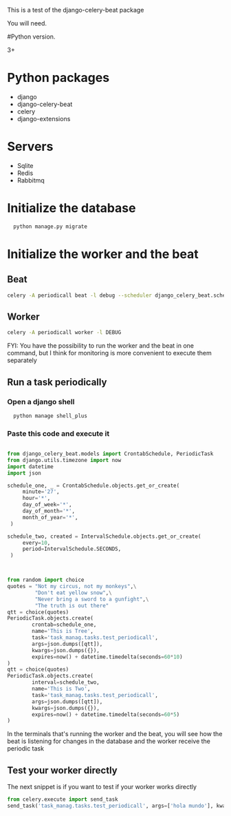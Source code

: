 This is a test of the django-celery-beat package

You will need.

#Python version.

 3+

# Python packages

  - django
  - django-celery-beat
  - celery
  - django-extensions

# Servers

  - Sqlite
  - Redis
  - Rabbitmq

# Initialize the database

```bash
  python manage.py migrate
```

# Initialize the worker and the beat
## Beat

```bash
celery -A periodicall beat -l debug --scheduler django_celery_beat.schedulers:DatabaseScheduler
```

## Worker

```bash
celery -A periodicall worker -l DEBUG
```

FYI: You have the possibility to run the worker and the beat in one command, but I think for monitoring is more convenient to execute them separately

## Run a task periodically

### Open a django shell

```bash
  python manage shell_plus
```

### Paste this code and execute it

```python

from django_celery_beat.models import CrontabSchedule, PeriodicTask
from django.utils.timezone import now
import datetime
import json

schedule_one, _ = CrontabSchedule.objects.get_or_create(
     minute='27',
     hour='*',
     day_of_week='*',
     day_of_month='*',
     month_of_year='*',
 )

schedule_two, created = IntervalSchedule.objects.get_or_create(
     every=10,
     period=IntervalSchedule.SECONDS,
 )



from random import choice
quotes = "Not my circus, not my monkeys",\
         "Don't eat yellow snow",\
         "Never bring a sword to a gunfight",\
         "The truth is out there"
qtt = choice(quotes)
PeriodicTask.objects.create(
        crontab=schedule_one,
        name='This is Tree',
        task='task_manag.tasks.test_periodicall',
        args=json.dumps([qtt]),
        kwargs=json.dumps({}),
        expires=now() + datetime.timedelta(seconds=60*10)
)
qtt = choice(quotes)
PeriodicTask.objects.create(
        interval=schedule_two,
        name='This is Two',
        task='task_manag.tasks.test_periodicall',
        args=json.dumps([qtt]),
        kwargs=json.dumps({}),
        expires=now() + datetime.timedelta(seconds=60*5)
)
```

In the terminals that's running the worker and the beat, you will see how the beat is listening for changes in the database and the worker receive the periodic task


## Test your worker directly

The next snippet is if you want to test if your worker works directly

```python
from celery.execute import send_task
send_task('task_manag.tasks.test_periodicall', args=['hola mundo'], kwargs={})

```
